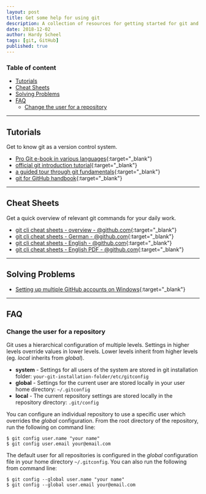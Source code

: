 ```yaml
---
layout: post
title: Get some help for using git
description: A collection of resources for getting started for git and for solving problems with git.
date: 2018-12-02
author: Hardy Scheel
tags: [git, GitHub]
published: true
---
```


<!--
Get some help for using git
A collection of resources for getting started for git and for solving problems with git.
-->

### Table of content
- [Tutorials](#tutorials)
- [Cheat Sheets](#cheat-sheets)
- [Solving Problems](#solving-problems)
- [FAQ](#faq)
    - [Change the user for a repository](#change-the-user-for-a-repository)

----

## Tutorials
Get to know git as a version control system.
- [Pro Git e-book in various languages](http://git-scm.com/book){:target="_blank"}
- [official git introduction tutorial](https://git-scm.com/docs/gittutorial){:target="_blank"}
- [a guided tour through git fundamentals](http://gitimmersion.com){:target="_blank"}
- [git for GitHub handbook](https://guides.github.com/introduction/git-handbook/){:target="_blank"}

---

## Cheat Sheets 
Get a quick overview of relevant git commands for your daily work.
- [git cli cheat sheets - overview - @github.com](https://services.github.com/on-demand/resources/cheatsheets/){:target="_blank"}
- [git cli cheat sheets - German - @github.com](https://services.github.com/on-demand/downloads/de/github-git-cheat-sheet/){:target="_blank"}
- [git cli cheat sheets - English - @github.com](https://services.github.com/on-demand/downloads/github-git-cheat-sheet/){:target="_blank"}
- [git cli cheat sheets - English PDF - @github.com](https://services.github.com/on-demand/downloads/github-git-cheat-sheet.pdf){:target="_blank"}

---

## Solving Problems
- [Setting up multiple GitHub accounts on Windows](http://www.kevinpelgrims.com/blog/2012/07/20/setting-up-multiple-github-accounts-on-windows/){:target="_blank"}

---

## FAQ

### Change the user for a repository
Git uses a hierarchical configuration of multiple levels. Settings in higher levels override values in lower levels. Lower levels inherit from higher levels (eg. *local* inherits from *global*).
- **system** - Settings for all users of the system are stored in git installation folder: `your-git-installation-folder/etc/gitconfig`
- **global** - Settings for the current user are stored locally in your user home directory: `~/.gitconfig`
- **local** - The current repository settings are stored locally in the repository directory: `.git/config`

You can configure an individual repository to use a specific user which overrides the *global* configuration. From the root directory of the repository, run the following on command line:

~~~shell
$ git config user.name "your name"
$ git config user.email your@email.com
~~~

The default user for all repositories is configured in the *global* configuration file in your home directory `~/.gitconfig`. You can also run the following from command line:

~~~shell
$ git config --global user.name "your name"
$ git config --global user.email your@email.com
~~~
